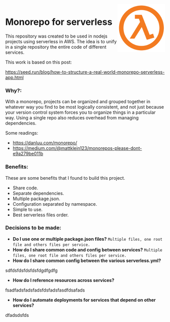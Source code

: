 <img src="https://github.com/damiancipolat/nodejs_lambda_stack/blob/master/doc/logo.png?raw=true" width="150px" align="right" />

# Monorepo for serverless

This repository was created to be used in nodejs projects using serverless in AWS. 
The idea is to unify in a single repository the entire code of different services.

This work is based on this post:

https://seed.run/blog/how-to-structure-a-real-world-monorepo-serverless-app.html


### Why?:

With a monorepo, projects can be organized and grouped together in whatever way you find to be most logically consistent, and not just because your version control system forces you to organize things in a particular way. Using a single repo also reduces overhead from managing dependencies.

Some readings: 
- https://danluu.com/monorepo/
- https://medium.com/@mattklein123/monorepos-please-dont-e9a279be011b

### Benefits:
These are some benefits that I found to build this project.

- Share code.
- Separate dependencies.
- Multiple package.json.
- Configuration separated by namespace.
- Simple to use.
- Best serverless files order.

### Decisions to be made:

- **Do I use one or multiple package.json files?** `Multiple files, one root file and others files per service.`
- **How do I share common code and config between services?** `Multiple files, one root file and others files per service.`
- **How do I share common config between the various serverless.yml?**

sdfdsfdsfdsfdsfdgdfgdfg

- **How do I reference resources across services?**

fsadfadsfadsfadsfdsfadsfasdfdsafads

- **How do I automate deployments for services that depend on other services?**

dfadsdsfds
